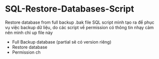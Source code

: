 # SQL-Restore-Databases-Script
Restore database from full backup .bak file
SQL script mình tạo ra để phục vụ việc backup dữ liệu, do các script về permission có thông tin nhạy cảm nên mình chỉ up file này
- Full Backup database (partial sẽ có version riêng)
- Restore database
- Permission ch
